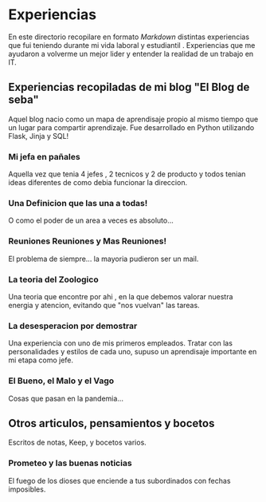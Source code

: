 # Experiencias

En este directorio recopilare en formato *Markdown* distintas experiencias que fui teniendo durante mi vida laboral y estudiantil . Experiencias que me ayudaron a volverme un mejor lider y entender la realidad de un trabajo en IT.

## Experiencias recopiladas de mi blog "El Blog de seba"
Aquel blog nacio como un mapa de aprendisaje propio al mismo tiempo que un lugar para compartir aprendizaje.
Fue desarrollado en Python utilizando Flask, Jinja y SQL!

### Mi jefa en pañales
Aquella vez que tenia 4 jefes , 2 tecnicos y 2 de producto y todos tenian ideas diferentes de como debia funcionar la direccion.

### Una Definicion que las una a todas!
O como el poder de un area a veces es absoluto...

### Reuniones Reuniones y Mas Reuniones!
El problema de siempre... la mayoria pudieron ser un mail.

### La teoria del Zoologico
Una teoria que encontre por ahi , en la que debemos valorar nuestra energia y atencion, evitando que "nos vuelvan" las tareas.

### La desesperacion por demostrar
Una experiencia con uno de mis primeros empleados. Tratar con las personalidades y estilos de cada uno, supuso un aprendisaje importante en mi etapa como jefe.

### El Bueno, el Malo y el Vago
Cosas que pasan en la pandemia...

## Otros articulos, pensamientos y bocetos
Escritos de notas, Keep, y bocetos varios.

### Prometeo y las buenas noticias
El fuego de los dioses que enciende a tus subordinados con fechas imposibles.

